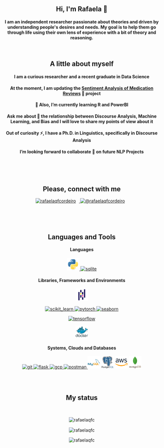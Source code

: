 <br>
<br>
<br>
<h2 align="center">Hi, I'm Rafaela 👋 </h2>
<h4 align="center">I am an independent researcher passionate about theories and driven by understanding people's desires and needs. My goal is to help them go through life using their own lens of experience with a bit of theory and reasoning.
<br>
<br>
<br>
<h2 align="center">A little about myself</h2>
<h4 align="center">I am a curious researcher and a recent graduate in Data Science</h4>     
<h4 align="center">At the moment, I am updating the <a href="https://github.com/rafaelaqfc/Sentiment-Analysis-of-Medication-Reviews-Project.git">Sentiment Analysis of Medication Reviews</a> 🔭  project</h4> 
<h4 align="center">🌱 Also, I’m currently learning <strong>R</strong> and <strong>PowerBI</strong></h4>
<h4 align="center">Ask me about 💬 the relationship between  <strong>Discourse Analysis</strong>, <strong>Machine Learning</strong>, and <strong>Bias</strong> and I will love to share my points of view about it </h4>
<h4 align="center">Out of curiosity ⚡, I have a Ph.D. in Linguistics, specifically in <strong>Discourse Analysis</strong></h4>
<h4 align="center">I’m looking forward to collaborate 👯 on future <strong>NLP Projects</strong></h4>
<br>
<br>
<br>
<h2 align="center">Please, connect with me</h2>
<p align="center">
  <a href="https://linkedin.com/in/rafaelaqfcordeiro" target="_blank">
    <img src="https://raw.githubusercontent.com/rahuldkjain/github-profile-readme-generator/master/src/images/icons/Social/linked-in-alt.svg" alt="rafaelaqfcordeiro" height="30" width="30" style="margin-right: 10px;" />
  </a>
  <a href="https://medium.com/@rafaelaqfcordeiro" target="_blank">
    <img src="https://raw.githubusercontent.com/rahuldkjain/github-profile-readme-generator/master/src/images/icons/Social/medium.svg" alt="@rafaelaqfcordeiro" height="30" width="30" style="margin-right: 10px;" />
  </a>  
</p>
<br>
<br>
<br>
<h2 align="center">Languages and Tools</h2>

<p><h4 align="center">Languages</h4></p>
<p align="center">
<a href="https://www.python.org" target="_blank" rel="noreferrer"> <img src="https://raw.githubusercontent.com/devicons/devicon/master/icons/python/python-original.svg" alt="python" width="40" height="40"/> </a> 
<a href="https://www.sqlite.org/" target="_blank" rel="noreferrer"> <img src="https://www.vectorlogo.zone/logos/sqlite/sqlite-icon.svg" alt="sqlite" width="40" height="40"/> </a>


<p><h4 align="center">Libraries, Frameworks and Environments</h4></p>
<p align="center"><a href="https://pandas.pydata.org/" target="_blank" rel="noreferrer"> <img src="https://raw.githubusercontent.com/devicons/devicon/2ae2a900d2f041da66e950e4d48052658d850630/icons/pandas/pandas-original.svg" alt="pandas" width="40" height="40"/> </a>
<p align="center"><a href="https://scikit-learn.org/" target="_blank" rel="noreferrer"> <img src="https://upload.wikimedia.org/wikipedia/commons/0/05/Scikit_learn_logo_small.svg" alt="scikit_learn" width="40" height="40"/><a href="https://pytorch.org/" target="_blank" rel="noreferrer"> <img src="https://www.vectorlogo.zone/logos/pytorch/pytorch-icon.svg" alt="pytorch" width="40" height="40"/> </a>
<a href="https://seaborn.pydata.org/" target="_blank" rel="noreferrer"> <img src="https://seaborn.pydata.org/_images/logo-mark-lightbg.svg" alt="seaborn" width="40" height="40"/></a>
<p align="center"><a href="https://www.tensorflow.org" target="_blank" rel="noreferrer"> <img src="https://www.vectorlogo.zone/logos/tensorflow/tensorflow-icon.svg" alt="tensorflow" width="40" height="40"/></a>
<p align="center"><a href="https://www.docker.com/" target="_blank" rel="noreferrer"> <img src="https://raw.githubusercontent.com/devicons/devicon/master/icons/docker/docker-original-wordmark.svg" alt="docker" width="40" height="40"/></a>
</p>

<p><h4 align="center">Systems, Clouds and Databases</h4></p>
<p align="center"> 
 <a href="https://git-scm.com/" target="_blank" rel="noreferrer"> <img src="https://www.vectorlogo.zone/logos/git-scm/git-scm-icon.svg" alt="git" width="40" height="40"/> </a>
<a href="https://flask.palletsprojects.com/" target="_blank" rel="noreferrer"> <img src="https://www.vectorlogo.zone/logos/pocoo_flask/pocoo_flask-icon.svg" alt="flask" width="40" height="40"/> </a> 
 <a href="https://cloud.google.com" target="_blank" rel="noreferrer"> <img src="https://www.vectorlogo.zone/logos/google_cloud/google_cloud-icon.svg" alt="gcp" width="40" height="40"/> </a>
 <a href="https://postman.com" target="_blank" rel="noreferrer"> <img src="https://www.vectorlogo.zone/logos/getpostman/getpostman-icon.svg" alt="postman" width="40" height="40"/> </a> 
 <img src="https://raw.githubusercontent.com/devicons/devicon/master/icons/mysql/mysql-original-wordmark.svg" alt="mysql" width="40" height="40"/> </a> <a href="https://www.postgresql.org" target="_blank" rel="noreferrer"> <img src="https://raw.githubusercontent.com/devicons/devicon/master/icons/postgresql/postgresql-original-wordmark.svg" alt="postgresql" width="40" height="40"/></a>
<a href="https://aws.amazon.com" target="_blank" rel="noreferrer"> <img src="https://raw.githubusercontent.com/devicons/devicon/master/icons/amazonwebservices/amazonwebservices-original-wordmark.svg" alt="aws" width="40" height="40"/></a>
<a href="https://www.mongodb.com/" target="_blank" rel="noreferrer"> <img src="https://raw.githubusercontent.com/devicons/devicon/master/icons/mongodb/mongodb-original-wordmark.svg" alt="mongodb" width="40" height="40"/> </a> <a href="https://www.mysql.com/" target="_blank" rel="noreferrer"> </a>
</p>
<br>

<br>
<h2 style="text-align: center;">My status</h2>
<br>
<p align="center"> 
<img align="center" src="https://github-readme-stats.vercel.app/api/top-langs?username=rafaelaqfc&show_icons=true&locale=en&layout=compact" alt="rafaelaqfc" />
<br>
<p align="center"> 
<img align="center" src="https://github-readme-stats.vercel.app/api?username=rafaelaqfc&show_icons=true&locale=en" alt="rafaelaqfc" />
<br>
<p align="center"> 
<img align="center" src="https://github-readme-streak-stats.herokuapp.com/?user=rafaelaqfc&" alt="rafaelaqfc" />
</p>
<br>
